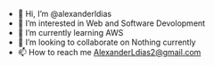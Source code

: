 - 👋 Hi, I’m @alexanderldias
- 👀 I’m interested in Web and Software Devolopment
- 🌱 I’m currently learning AWS
- 💞️ I’m looking to collaborate on Nothing currently
- 📫 How to reach me AlexanderLdias2@gmail.com

<!---
alexanderldias/alexanderldias is a ✨ special ✨ repository because its `README.md` (this file) appears on your GitHub profile.
You can click the Preview link to take a look at your changes.
--->
